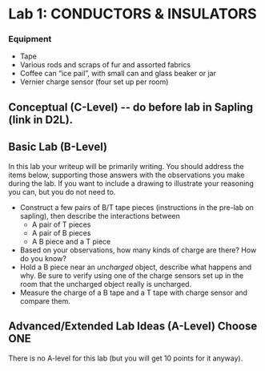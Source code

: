 # Lab 1: CONDUCTORS & INSULATORS

### Equipment

- Tape
- Various rods and scraps of fur and assorted fabrics
- Coffee can “ice pail”, with small can and glass beaker or jar
- Vernier charge sensor (four set up per room)

## Conceptual (C-Level) -- do before lab in Sapling (link in D2L).

## Basic Lab (B-Level)

In this lab your writeup will be primarily writing. You should address the items below, supporting those answers with the observations you make during the lab. If you want to include a drawing to illustrate your reasoning you can, but you do not need to.

- Construct a few pairs of B/T tape pieces (instructions in the pre-lab on sapling), then describe the interactions between
    - A pair of T pieces
    - A pair of B pieces
    - A B piece and a T piece
- Based on your observations, how many kinds of charge are there? How do you know?
- Hold a B piece near an *uncharged* object, describe what happens and why. Be sure to verify using one of the charge sensors set up in the room that the uncharged object really is uncharged.
- Measure the charge of a B tape and a T tape with charge sensor and compare them.

## Advanced/Extended Lab Ideas (A-Level) Choose ONE

There is no A-level for this lab  (but you will get 10 points for it anyway).
